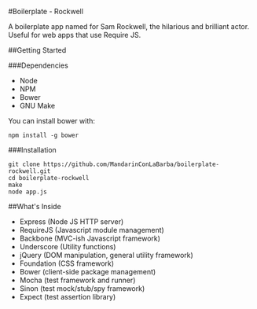 #Boilerplate - Rockwell

A boilerplate app named for Sam Rockwell, the hilarious and brilliant actor. Useful for web apps that use Require JS.

##Getting Started

###Dependencies

* Node
* NPM
* Bower
* GNU Make

You can install bower with:

```
npm install -g bower
```

###Installation

```
git clone https://github.com/MandarinConLaBarba/boilerplate-rockwell.git
cd boilerplate-rockwell
make
node app.js
```

##What's Inside

* Express (Node JS HTTP server)
* RequireJS (Javascript module management)
* Backbone (MVC-ish Javascript framework)
* Underscore (Utility functions)
* jQuery (DOM manipulation, general utility framework)
* Foundation (CSS framework)
* Bower (client-side package management)
* Mocha (test framework and runner)
* Sinon (test mock/stub/spy framework)
* Expect (test assertion library)
